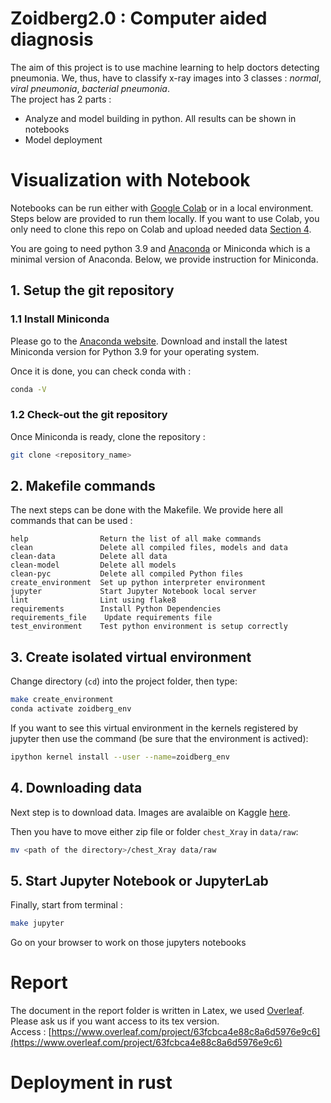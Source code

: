 # Zoidberg2.0 : Computer aided diagnosis

The aim of this project is to use machine learning to help doctors detecting pneumonia. We, thus, have to classify x-ray images into 3 classes : *normal*, *viral pneumonia*, *bacterial pneumonia*.  
The project has 2 parts :
- Analyze and model building in python. All results can be shown in notebooks
- Model deployment

# Visualization with Notebook

Notebooks can be run either with [Google Colab](https://colab.research.google.com/) or in a local environment. Steps below are provided to run them locally. If you want to use Colab, you only need to clone this repo on Colab and upload needed data [Section 4](#31-downloading-data).


You are going to need python 3.9 and [Anaconda](https://www.anaconda.com/) or Miniconda which is a minimal version of Anaconda. Below, we provide instruction for Miniconda.

## 1. Setup the git repository


### 1.1 Install Miniconda

Please go to the [Anaconda website](https://docs.conda.io/en/latest/miniconda.html). Download and install the latest Miniconda version for Python 3.9 for your operating system.  

Once it is done, you can check conda with :
```bash
conda -V
```


### 1.2 Check-out the git repository

Once Miniconda is ready, clone the repository :

```bash
git clone <repository_name>
```


## 2. Makefile commands

The next steps can be done with the Makefile. We provide here all commands that can be used : 
```
help                Return the list of all make commands
clean               Delete all compiled files, models and data 
clean-data          Delete all data 
clean-model         Delete all models 
clean-pyc           Delete all compiled Python files 
create_environment  Set up python interpreter environment 
jupyter             Start Jupyter Notebook local server 
lint                Lint using flake8 
requirements        Install Python Dependencies 
requirements_file    Update requirements file 
test_environment    Test python environment is setup correctly 
```

## 3. Create isolated virtual environment

Change directory (`cd`) into the project folder, then type:

```bash
make create_environment
conda activate zoidberg_env
```

If you want to see this virtual environment in the kernels registered by jupyter then use the command (be sure that the environment is actived):
```bash
ipython kernel install --user --name=zoidberg_env
```
## 4. Downloading data

Next step is to download data. Images are avalaible on Kaggle [here](https://www.kaggle.com/datasets/paultimothymooney/chest-xray-pneumonia).

Then you have to move either zip file or folder `chest_Xray` in `data/raw`:
```bash
mv <path of the directory>/chest_Xray data/raw
```

## 5. Start Jupyter Notebook or JupyterLab

Finally, start from terminal :
```bash
make jupyter
```

Go on your browser to work on those jupyters notebooks

# Report 

The document in the report folder is written in Latex, we used [Overleaf](https://www.overleaf.com/). Please ask us if you want access to its tex version.  
Access : [https://www.overleaf.com/project/63fcbca4e88c8a6d5976e9c6](https://www.overleaf.com/project/63fcbca4e88c8a6d5976e9c6)

# Deployment in rust